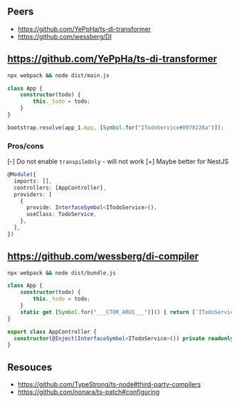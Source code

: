 ## Peers
- https://github.com/YePpHa/ts-di-transformer
- https://github.com/wessberg/DI

## https://github.com/YePpHa/ts-di-transformer

```sh
npx webpack && node dist/main.js
```

```ts
class App {
    constructor(todo) {
        this._todo = todo;
    }
}

bootstrap.resolve(app_1.App, [Symbol.for("ITodoService#0978228a")]);
```

### Pros/cons
[-] Do not enable `transpileOnly` - will not work
[+] Maybe better for NestJS
```ts
@Module({
  imports: [],
  controllers: [AppController],
  providers: [
    {
      provide: InterfaceSymbol<ITodoService>(),
      useClass: TodoService,
    },
  ],
})
```


## https://github.com/wessberg/di-compiler
```sh
npx webpack && node dist/bundle.js
```

```ts
class App {
    constructor(todo) {
        this._todo = todo;
    }
    static get [Symbol.for("___CTOR_ARGS___")]() { return [`ITodoService`]; }
}

export class AppController {
  constructor(@Inject(InterfaceSymbol<ITodoService>()) private readonly todoService: ITodoService) { }
}

```

## Resouces
- https://github.com/TypeStrong/ts-node#third-party-compilers
- https://github.com/nonara/ts-patch#configuring
